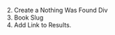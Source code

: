 <!-- 1. Book Filter -->
<!-- 2. Fix Colors for Home Book Cards -->

2. Create a Nothing Was Found Div
3. Book Slug
4. Add Link to Results.
